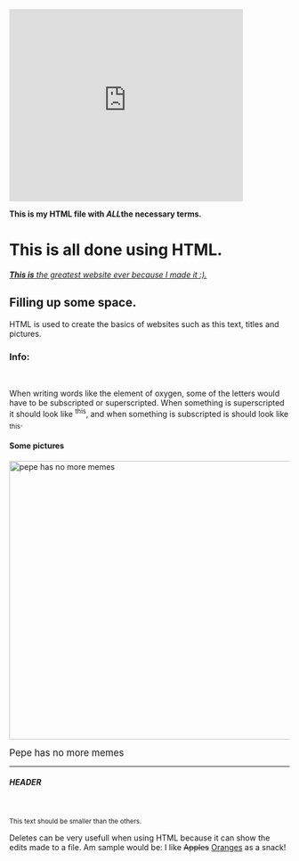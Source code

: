 <html>
<head>
<title> BEST WEBSITE </title>
</head>
<body>
<iframe width="420" height="345" src="https://www.youtube.com/embed/XGSy3_Czz8k" frameborder="0" allowfullscreen></iframe>
<p><b> This is my HTML file with <em>ALL</em>the necessary terms. </b></p>
<h1> This is all done using HTML. </h1>
<p><u><i> <strong>This is</strong> the greatest website ever because I made it :).</i></u></p>
<h2> Filling up some space. </h2>
<p> HTML is used to create the basics of websites such as this text, titles and pictures. </p>
<h3> Info: </h3><br>
<p> When writing words like the element of oxygen, some of the letters would have to be subscripted or superscripted. When something is superscripted it should look like <sup>this</sup>, and when something is subscripted is should look like <sub>this</sub>.</p>
<h4> Some pictures </h4>
<img src="http://www.kappit.com/img/pics/201603_1131_bfdcb_sm.png" alt="pepe has no more memes" style="width:750px;height:500px;">
<p><big> Pepe has no more memes </big></p>
<hr>
<h5> HEADER </h5>
<br>
<object width="420" height="315"data="http://www.youtube.com/embed/XGSy3_Czz8k"></object>
<p><small> This text should be smaller than the others. </small></p>
<p> Deletes can be very usefull when using HTML because it can show the edits made to a file. Am sample would be: I like <del>Apples</del> <ins>Oranges</ins> as a snack!</p>
</body>
</html>
